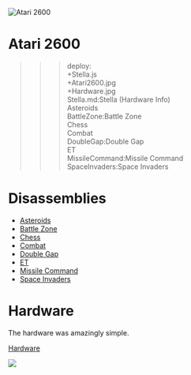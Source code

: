 ![Atari 2600](Atari2600.jpg)

# Atari 2600

>>> deploy:<br>
>>>   +Stella.js<br>
>>>   +Atari2600.jpg<br>
>>>   +Hardware.jpg<br>
>>>   Stella.md:Stella (Hardware Info)<br>
>>>   Asteroids<br>
>>>   BattleZone:Battle Zone<br>
>>>   Chess<br>
>>>   Combat<br>
>>>   DoubleGap:Double Gap<br>
>>>   ET<br>
>>>   MissileCommand:Missile Command<br>
>>>   SpaceInvaders:Space Invaders<br>

# Disassemblies

  * [Asteroids](Asteroids)
  * [Battle Zone](BattleZone)
  * [Chess](Chess)
  * [Combat](Combat)
  * [Double Gap](DoubleGap)
  * [ET](ET)
  * [Missile Command](MissileCommand)
  * [Space Invaders](SpaceInvaders)

# Hardware

The hardware was amazingly simple.

[Hardware](Stella.md)

![](Hardware.jpg)
